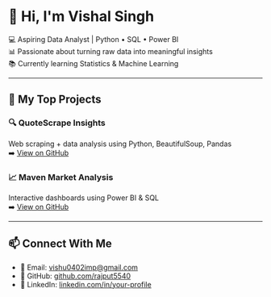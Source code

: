 # 👋 Hi, I'm Vishal Singh

💻 Aspiring Data Analyst | Python • SQL • Power BI  
📊 Passionate about turning raw data into meaningful insights  
📚 Currently learning Statistics & Machine Learning

---

## 🚀 My Top Projects

### 🔍 QuoteScrape Insights  
Web scraping + data analysis using Python, BeautifulSoup, Pandas  
➡️ [View on GitHub](https://github.com/rajput5540/QuoteScrape_Insights_Project)

### 📈 Maven Market Analysis  
Interactive dashboards using Power BI & SQL  
➡️ [View on GitHub](https://github.com/rajput5540/Power_bi_project3)

---

## 📫 Connect With Me

- 📧 Email: [vishu0402imp@gmail.com](mailto:vishu0402imp@gmail.com)  
- 🔗 GitHub: [github.com/rajput5540](https://github.com/rajput5540)  
- 💼 LinkedIn: [linkedin.com/in/your-profile](www.linkedin.com/in/vishurajput)
